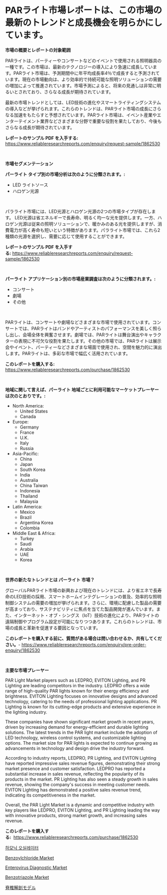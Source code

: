 <p><h1>PARライト市場レポートは、この市場の最新のトレンドと成長機会を明らかにしています。</h1></p><p><strong>市場の概要とレポートの対象範囲</strong></p>
<p><p>PARライトは、パーティーやコンサートなどのイベントで使用される照明器具の一種です。この市場は、最新のテクノロジーの導入により急速に成長しています。PARライト市場は、予測期間中に年平均成長率4％で成長すると予測されています。現在の市場動向は、より効率的で持続可能な照明ソリューションの需要の増加によって推進されています。市場予測によると、将来の見通しは非常に明るいとされており、さらなる成長が期待されています。</p><p>最新の市場トレンドとしては、LED技術の進化やスマートライティングシステムの導入などが挙げられます。これらのトレンドは、PARライト市場の成長にさらなる加速をもたらすと予想されています。PARライト市場は、イベント産業やエンターテイメント業界などさまざまな分野で重要な役割を果たしており、今後もさらなる成長が期待されています。</p></p>
<p><strong>レポートのサンプル PDF を入手する:</strong> <a href="https://www.reliableresearchreports.com/enquiry/request-sample/1862530">https://www.reliableresearchreports.com/enquiry/request-sample/1862530</a></p>
<p>&nbsp;</p>
<p><strong>市場セグメンテーション</strong></p>
<p><strong>パーライト タイプ別の市場分析は次のように分類されます。:</strong></p>
<p><ul><li>LED ライトソース</li><li>ハロゲン光源</li></ul></p>
<p>&nbsp;</p>
<p><p>パラライト市場には、LED光源とハロゲン光源の2つの市場タイプが存在します。 LED光源は省エネルギーで長寿命、明るく均一な光を提供します。一方、ハロゲン光源は従来の照明ソリューションで、暖かみのある光を提供しますが、消費電力が高く寿命も短いという特徴があります。パラライト市場では、これら2種類の光源を選択し、需要に応じて使用することができます。</p></p>
<p><strong>レポートのサンプル PDF を入手する:</strong>&nbsp;<a href="https://www.reliableresearchreports.com/enquiry/request-sample/1862530">https://www.reliableresearchreports.com/enquiry/request-sample/1862530</a></p>
<p>&nbsp;</p>
<p><strong> パーライト アプリケーション別の市場産業調査は次のように分類されます。:</strong></p>
<p><ul><li>コンサート</li><li>劇場</li><li>その他</li></ul></p>
<p>&nbsp;</p>
<p><p>PARライトは、コンサートや劇場などさまざまな市場で使用されています。コンサートでは、PARライトはバンドやアーティストのパフォーマンスを美しく照らし出し、会場全体を興奮させます。劇場では、PARライトは舞台演出やキャラクターの表現に不可欠な役割を果たします。その他の市場では、PARライトは展示会やイベント、パーティーなどさまざまな場面で使用され、空間を魅力的に演出します。PARライトは、多彩な市場で幅広く活用されています。</p></p>
<p><strong>このレポートを購入する:</strong>&nbsp; <a href="https://www.reliableresearchreports.com/purchase/1862530">https://www.reliableresearchreports.com/purchase/1862530</a></p>
<p>&nbsp;</p>
<p><strong>地域に関して言えば、パーライト 地域ごとに利用可能なマーケットプレーヤーは次のとおりです。:</strong></p>
<p><ul>
    <li>
        North America:
        <ul>
            <li>United States</li>
            <li>Canada</li>
        </ul>
    </li>
    <li>
        Europe:
        <ul>
            <li>Germany</li>
            <li>France</li>
            <li>U.K.</li>
            <li>Italy</li>
            <li>Russia</li>
        </ul>
    </li>
    <li>
        Asia-Pacific:
        <ul>
            <li>China</li>
            <li>Japan</li>
            <li>South Korea</li>
            <li>India</li>
            <li>Australia</li>
            <li>China Taiwan</li>
            <li>Indonesia</li>
            <li>Thailand</li>
            <li>Malaysia</li>
        </ul>
    </li>
    <li>
        Latin America:
        <ul>
            <li>Mexico</li>
            <li>Brazil</li>
            <li>Argentina Korea</li>
            <li>Colombia</li>
        </ul>
    </li>
    <li>
        Middle East & Africa:
        <ul>
            <li>Turkey</li>
            <li>Saudi</li>
            <li>Arabia</li>
            <li>UAE</li>
            <li>Korea</li>
        </ul>
    </li>
    </ul></p>
<p>&nbsp;</p>
<p><strong>世界の新たなトレンドとは パーライト 市場？</strong></p>
<p><p>グローバルPARライト市場の新興および現在のトレンドには、より省エネで長寿命のLED技術の採用、スマートホームインテグレーションの普及、効率的な照明制御システムの需要の増加が挙げられます。さらに、環境に配慮した製品の需要が高まっており、サステナビリティに焦点を当てた製品開発が進んでいます。また、インターネット・オブ・シングス（IoT）技術の進化により、PARライトの遠隔制御やプログラム設定が可能になりつつあります。これらのトレンドは、市場の成長と革新を促進する要因となっています。</p></p>
<p><strong>このレポートを購入する前に、質問がある場合は問い合わせるか、共有してください。</strong>- <a href="https://www.reliableresearchreports.com/enquiry/pre-order-enquiry/1862530">https://www.reliableresearchreports.com/enquiry/pre-order-enquiry/1862530</a></p>
<p>&nbsp;</p>
<p><strong>主要な市場プレーヤー</strong></p>
<p><p>PAR Light Market players such as LEDPRO, EVITON Lighting, and PR Lighting are leading competitors in the industry. LEDPRO offers a wide range of high-quality PAR lights known for their energy efficiency and brightness. EVITON Lighting focuses on innovative designs and advanced technology, catering to the needs of professional lighting applications. PR Lighting is known for its cutting-edge products and extensive experience in the lighting industry.</p><p>These companies have shown significant market growth in recent years, driven by increasing demand for energy-efficient and durable lighting solutions. The latest trends in the PAR light market include the adoption of LED technology, wireless control systems, and customizable lighting options. The market size for PAR lights is expected to continue growing as advancements in technology and design drive the industry forward.</p><p>According to industry reports, LEDPRO, PR Lighting, and EVITON Lighting have reported impressive sales revenue figures, demonstrating their strong market presence and customer satisfaction. LEDPRO has reported a substantial increase in sales revenue, reflecting the popularity of its products in the market. PR Lighting has also seen a steady growth in sales revenue, showing the company's success in meeting customer needs. EVITON Lighting has demonstrated a positive sales revenue trend, indicating its competitiveness in the market.</p><p>Overall, the PAR Light Market is a dynamic and competitive industry with key players like LEDPRO, EVITON Lighting, and PR Lighting leading the way with innovative products, strong market growth, and increasing sales revenue.</p></p>
<p><strong>このレポートを購入する:</strong>&nbsp;&nbsp;<a href="https://www.reliableresearchreports.com/purchase/1862530">https://www.reliableresearchreports.com/purchase/1862530</a></p>
<p><p><a href="https://github.com/vsnao330707/Market-Research-Report-List-1/blob/main/8630983191679.md">하모닉 오실레이터</a></p><p><a href="https://github.com/vimar16th/Market-Research-Report-List-3/blob/main/benzoylchloride-market.md">Benzoylchloride Market</a></p><p><a href="https://issuu.com/reportprime-2/docs/enterovirus-diagnostic-market-size-2030.pptx">Enterovirus Diagnostic Market</a></p><p><a href="https://github.com/luckyshygirl/Market-Research-Report-List-3/blob/main/benzotriazole-market.md">Benzotriazole Market</a></p><p><a href="https://github.com/zjkmgcs938405/Market-Research-Report-List-1/blob/main/2422374191924.md">脊椎解剖モデル</a></p></p>